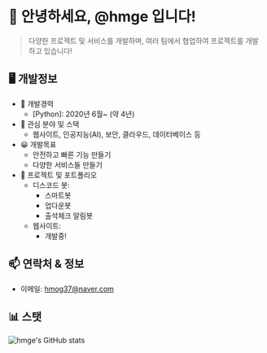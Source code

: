 # 👋 안녕하세요, @hmge 입니다!
> 다양한 프로젝트 및 서비스를 개발하며, 여러 팀에서 협업하여 프로젝트를 개발 하고 있습니다!

## 🖥️ 개발정보
- 💼 개발경력
  - [Python]: 2020년 6월~ (약 4년)
- 🌱 관심 분야 및 스택
  - 웹사이트, 인공지능(AI), 보안, 클라우드, 데이터베이스 등
- 😀 개발목표
  - 안전하고 빠른 기능 만들기
  - 다양한 서비스들 만들기
- 🎉 프로젝트 및 포트폴리오
  - 디스코드 봇:
    - 스마트봇
    - 업다운봇
    - 출석체크 알림봇
  - 웹사이트:
    - 개발중!
## 📫 연락처 & 정보
- 이메일: hmog37@naver.com

## 📊 스탯
![hmge's GitHub stats](https://github-readme-stats.vercel.app/api?username=hmge&show_icons=true)
<!--[![Top Languages](https://github-readme-stats.vercel.app/api/top-langs/?username=hmge&layout=compact)](https://github.com/hmge/github-readme-stats) -->
